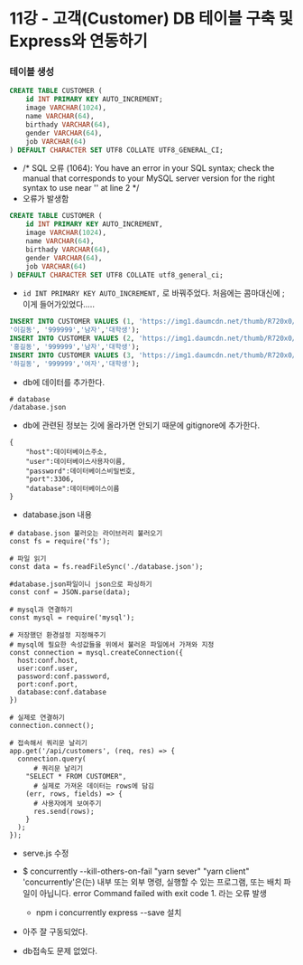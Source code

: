 # 11강 - 고객(Customer) DB 테이블 구축 및 Express와 연동하기

### 테이블 생성

```sql
CREATE TABLE CUSTOMER (
	id INT PRIMARY KEY AUTO_INCREMENT;
	image VARCHAR(1024),
	name VARCHAR(64),
	birthady VARCHAR(64),
	gender VARCHAR(64),
	job VARCHAR(64)
) DEFAULT CHARACTER SET UTF8 COLLATE UTF8_GENERAL_CI;
```

- /* SQL 오류 (1064): You have an error in your SQL syntax; check the manual that corresponds to your MySQL server version for the right syntax to use near '' at line 2 */
- 오류가 발생함

```sql
CREATE TABLE CUSTOMER (
	id INT PRIMARY KEY AUTO_INCREMENT,
	image VARCHAR(1024),
	name VARCHAR(64),
	birthady VARCHAR(64),
	gender VARCHAR(64),
	job VARCHAR(64)
) DEFAULT CHARACTER SET UTF8 COLLATE utf8_general_ci;
```

- `id INT PRIMARY KEY AUTO_INCREMENT,` 로 바꿔주었다. 처음에는 콤마대신에 ; 이게 들어가있었다.....

```sql
INSERT INTO CUSTOMER VALUES (1, 'https://img1.daumcdn.net/thumb/R720x0/?fname=https://t1.daumcdn.net/news/201910/29/iMBC/20191029021632844hejm.png',
'이길동', '999999','남자','대학생');
INSERT INTO CUSTOMER VALUES (2, 'https://img1.daumcdn.net/thumb/R720x0/?fname=https://t1.daumcdn.net/news/201910/29/iMBC/20191029021632844hejm.png',
'홍길동', '999999','남자','대학생');
INSERT INTO CUSTOMER VALUES (3, 'https://img1.daumcdn.net/thumb/R720x0/?fname=https://t1.daumcdn.net/news/201910/29/iMBC/20191029021632844hejm.png',
'하길동', '999999','여자','대학생');
```

- db에 데이터를 추가한다.

```
# database
/database.json
```

- db에 관련된 정보는 깃에 올라가면 안되기 때문에 gitignore에 추가한다.

```
{
    "host":데이터베이스주소,
    "user":데이터베이스사용자이름,
    "password":데이터베이스비밀번호,
    "port":3306,
    "database":데이터베이스이름
}
```

- database.json 내용

```react
# database.json 불러오는 라이브러리 불러오기
const fs = require('fs');

# 파일 읽기
const data = fs.readFileSync('./database.json');

#database.json파일이니 json으로 파싱하기
const conf = JSON.parse(data);

# mysql과 연결하기
const mysql = require('mysql');

# 저장했던 환경설정 지정해주기
# mysql에 필요한 속성값들을 위에서 불러온 파일에서 가져와 지정
const connection = mysql.createConnection({
  host:conf.host,
  user:conf.user,
  password:conf.password,
  port:conf.port,
  database:conf.database
})

# 실제로 연결하기
connection.connect();

# 접속해서 쿼리문 날리기
app.get('/api/customers', (req, res) => {
  connection.query(
      # 쿼리문 날리기
    "SELECT * FROM CUSTOMER",
      # 실제로 가져온 데이터는 rows에 담김
    (err, rows, fields) => {
      # 사용자에게 보여주기
      res.send(rows);
    }
  );
});
```

- serve.js 수정
- $ concurrently --kill-others-on-fail "yarn sever" "yarn client" 'concurrently'은(는) 내부 또는 외부 명령, 실행할 수 있는 프로그램, 또는 배치 파일이 아닙니다. error Command failed with exit code 1. 라는 오류 발생
  - npm i concurrently express --save 설치

- 아주 잘 구동되었다. 
- db접속도 문제 없었다.

